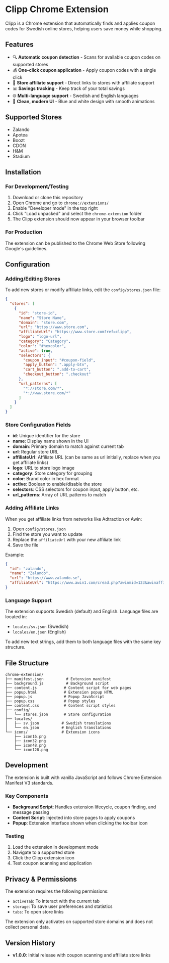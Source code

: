 # Clipp Chrome Extension

Clipp is a Chrome extension that automatically finds and applies coupon codes for Swedish online stores, helping users save money while shopping.

## Features

- 🔍 **Automatic coupon detection** - Scans for available coupon codes on supported stores
- 💰 **One-click coupon application** - Apply coupon codes with a single click
- 🏪 **Store affiliate support** - Direct links to stores with affiliate support
- 📊 **Savings tracking** - Keep track of your total savings
- 🌐 **Multi-language support** - Swedish and English languages
- 🎨 **Clean, modern UI** - Blue and white design with smooth animations

## Supported Stores

- Zalando
- Apotea
- Boozt
- CDON
- H&M
- Stadium

## Installation

### For Development/Testing

1. Download or clone this repository
2. Open Chrome and go to `chrome://extensions/`
3. Enable "Developer mode" in the top right
4. Click "Load unpacked" and select the `chrome-extension` folder
5. The Clipp extension should now appear in your browser toolbar

### For Production

The extension can be published to the Chrome Web Store following Google's guidelines.

## Configuration

### Adding/Editing Stores

To add new stores or modify affiliate links, edit the `config/stores.json` file:

```json
{
  "stores": [
    {
      "id": "store-id",
      "name": "Store Name", 
      "domain": "store.com",
      "url": "https://www.store.com",
      "affiliateUrl": "https://www.store.com?ref=clipp",
      "logo": "logo-url",
      "category": "Category",
      "color": "#hexcolor",
      "active": true,
      "selectors": {
        "coupon_input": "#coupon-field",
        "apply_button": ".apply-btn",
        "cart_button": ".add-to-cart",
        "checkout_button": ".checkout"
      },
      "url_patterns": [
        "*://store.com/*",
        "*://www.store.com/*"
      ]
    }
  ]
}
```

### Store Configuration Fields

- **id**: Unique identifier for the store
- **name**: Display name shown in the UI
- **domain**: Primary domain to match against current tab
- **url**: Regular store URL
- **affiliateUrl**: Affiliate URL (can be same as url initially, replace when you get affiliate links)
- **logo**: URL to store logo image
- **category**: Store category for grouping
- **color**: Brand color in hex format
- **active**: Boolean to enable/disable the store
- **selectors**: CSS selectors for coupon input, apply button, etc.
- **url_patterns**: Array of URL patterns to match

### Adding Affiliate Links

When you get affiliate links from networks like Adtraction or Awin:

1. Open `config/stores.json`
2. Find the store you want to update
3. Replace the `affiliateUrl` with your new affiliate link
4. Save the file

Example:
```json
{
  "id": "zalando",
  "name": "Zalando",
  "url": "https://www.zalando.se",
  "affiliateUrl": "https://www.awin1.com/cread.php?awinmid=123&awinaffid=456&p=https://www.zalando.se"
}
```

### Language Support

The extension supports Swedish (default) and English. Language files are located in:
- `locales/sv.json` (Swedish)
- `locales/en.json` (English)

To add new text strings, add them to both language files with the same key structure.

## File Structure

```
chrome-extension/
├── manifest.json          # Extension manifest
├── background.js          # Background script
├── content.js            # Content script for web pages  
├── popup.html            # Extension popup HTML
├── popup.js              # Popup JavaScript
├── popup.css             # Popup styles
├── content.css           # Content script styles
├── config/
│   └── stores.json       # Store configuration
├── locales/
│   ├── sv.json          # Swedish translations
│   └── en.json          # English translations
└── icons/               # Extension icons
    ├── icon16.png
    ├── icon32.png
    ├── icon48.png
    └── icon128.png
```

## Development

The extension is built with vanilla JavaScript and follows Chrome Extension Manifest V3 standards.

### Key Components

- **Background Script**: Handles extension lifecycle, coupon finding, and message passing
- **Content Script**: Injected into store pages to apply coupons
- **Popup**: Extension interface shown when clicking the toolbar icon

### Testing

1. Load the extension in development mode
2. Navigate to a supported store
3. Click the Clipp extension icon
4. Test coupon scanning and application

## Privacy & Permissions

The extension requires the following permissions:
- `activeTab`: To interact with the current tab
- `storage`: To save user preferences and statistics  
- `tabs`: To open store links

The extension only activates on supported store domains and does not collect personal data.

## Version History

- **v1.0.0**: Initial release with coupon scanning and affiliate store links